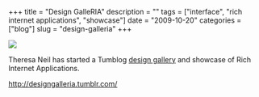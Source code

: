 +++
title = "Design GalleRIA"
description = ""
tags = ["interface", "rich internet applications", "showcase"]
date = "2009-10-20"
categories = ["blog"]
slug = "design-galleria"
+++



  <div class="notebook-screenshot"><a href="http://designgalleria.tumblr.com/"><img src="http://media.konigi.com/bluga/wt4addf21158761_0.jpg"/></a></div><p>Theresa Neil has started a Tumblog <a href="http://designgalleria.tumblr.com/">design gallery</a> and showcase of Rich Internet Applications.</p>
    
  <a href="http://designgalleria.tumblr.com/">http://designgalleria.tumblr.com/</a>
